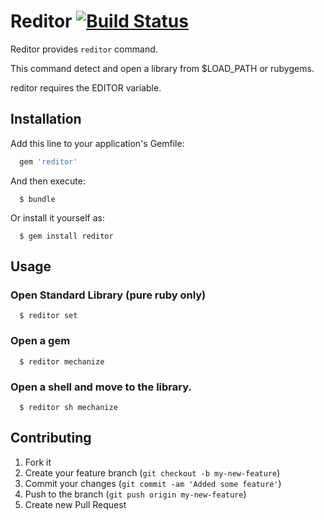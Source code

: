 # Reditor [![Build Status](https://travis-ci.org/hibariya/reditor.png?branch=master)](https://travis-ci.org/hibariya/reditor)

Reditor provides `reditor` command.

This command detect and open a library from $LOAD_PATH or rubygems.

reditor requires the EDITOR variable.

## Installation

Add this line to your application's Gemfile:

```ruby
  gem 'reditor'
```

And then execute:

```
  $ bundle
```

Or install it yourself as:

```
  $ gem install reditor
```

## Usage

### Open Standard Library (pure ruby only)

```
  $ reditor set
```

### Open a gem

```
  $ reditor mechanize
```

### Open a shell and move to the library.

```
  $ reditor sh mechanize
```

## Contributing

1. Fork it
2. Create your feature branch (`git checkout -b my-new-feature`)
3. Commit your changes (`git commit -am 'Added some feature'`)
4. Push to the branch (`git push origin my-new-feature`)
5. Create new Pull Request
